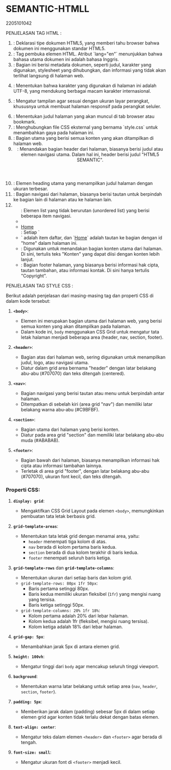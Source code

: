 # SEMANTIC-HTMLL
2205101042

PENJELASAN TAG HTML :

1. <!DOCTYPE html> : Deklarasi tipe dokumen HTML5, yang memberi tahu browser bahwa dokumen ini menggunakan standar HTML5.

2. <html lang="en"> : Tag pembuka elemen HTML. Atribut `lang="en"` menunjukkan bahwa bahasa utama dokumen ini adalah bahasa Inggris.

3.  <head> : Bagian ini berisi metadata dokumen, seperti judul, karakter yang digunakan, stylesheet yang dihubungkan, dan informasi yang tidak akan terlihat langsung di halaman web.

4. <meta charset="UTF-8"> : Menentukan bahwa karakter yang digunakan di halaman ini adalah UTF-8, yang mendukung berbagai macam karakter internasional.

5. <meta name="viewport" content="width=device-width, initial-scale=1.0">: Mengatur tampilan agar sesuai dengan ukuran layar perangkat, khususnya untuk membuat halaman responsif pada perangkat seluler.

6. <title>HTML5 SEMANTIC</title>: Menentukan judul halaman yang akan muncul di tab browser atau bookmark.

7. <link rel="stylesheet" href="./Assets/style/style.css">: Menghubungkan file CSS eksternal yang bernama `style.css` untuk menambahkan gaya pada halaman ini.

8. <body>: Bagian utama yang berisi semua konten yang akan ditampilkan di halaman web.

9. <header>: Menandakan bagian header dari halaman, biasanya berisi judul atau elemen navigasi utama. Dalam hal ini, header berisi judul "HTML5 SEMANTIC".

10. <h1></h1>: Elemen heading utama yang menampilkan judul halaman dengan ukuran terbesar.

11. <nav>: Bagian navigasi dari halaman, biasanya berisi tautan untuk berpindah ke bagian lain di halaman atau ke halaman lain.

12. <ul>: Elemen list yang tidak berurutan (unordered list) yang berisi beberapa item navigasi.

13. <li><a href="#home">Home</a></li>: Setiap `<li>` adalah item daftar, dan `<a href="#home">Home</a>` adalah tautan ke bagian dengan id "home" dalam halaman ini.

14. <section>: Digunakan untuk menandakan bagian konten utama dari halaman. Di sini, tertulis teks "Konten" yang dapat diisi dengan konten lebih lanjut.

15. <footer> : Bagian footer halaman, yang biasanya berisi informasi hak cipta, tautan tambahan, atau informasi kontak. Di sini hanya tertulis "Copyright".

PENJELASAN TAG STYLE CSS :

Berikut adalah penjelasan dari masing-masing tag dan properti CSS di dalam kode tersebut:

1. **`<body>`**: 
   - Elemen ini merupakan bagian utama dari halaman web, yang berisi semua konten yang akan ditampilkan pada halaman.
   - Dalam kode ini, `body` menggunakan CSS Grid untuk mengatur tata letak halaman menjadi beberapa area (header, nav, section, footer).

2. **`<header>`**:
   - Bagian atas dari halaman web, sering digunakan untuk menampilkan judul, logo, atau navigasi utama.
   - Diatur dalam grid area bernama "header" dengan latar belakang abu-abu (#707070) dan teks ditengah (centered).

3. **`<nav>`**:
   - Bagian navigasi yang berisi tautan atau menu untuk berpindah antar halaman.
   - Ditempatkan di sebelah kiri (area grid "nav") dan memiliki latar belakang warna abu-abu (#C9BFBF).

4. **`<section>`**:
   - Bagian utama dari halaman yang berisi konten.
   - Diatur pada area grid "section" dan memiliki latar belakang abu-abu muda (#ABABAB).

5. **`<footer>`**:
   - Bagian bawah dari halaman, biasanya menampilkan informasi hak cipta atau informasi tambahan lainnya.
   - Terletak di area grid "footer", dengan latar belakang abu-abu (#707070), ukuran font kecil, dan teks ditengah.

### Properti CSS:
1. **`display: grid`**:
   - Mengaktifkan CSS Grid Layout pada elemen `<body>`, memungkinkan pembuatan tata letak berbasis grid.

2. **`grid-template-areas`**:
   - Menentukan tata letak grid dengan menamai area, yaitu:
     - `header` menempati tiga kolom di atas.
     - `nav` berada di kolom pertama baris kedua.
     - `section` berada di dua kolom terakhir di baris kedua.
     - `footer` menempati seluruh baris ketiga.

3. **`grid-template-rows`** dan **`grid-template-columns`**:
   - Menentukan ukuran dari setiap baris dan kolom grid.
   - `grid-template-rows: 80px 1fr 50px`:
     - Baris pertama setinggi 80px.
     - Baris kedua memiliki ukuran fleksibel (`1fr`) yang mengisi ruang yang tersisa.
     - Baris ketiga setinggi 50px.
   - `grid-template-columns: 20% 1fr 18%`:
     - Kolom pertama adalah 20% dari lebar halaman.
     - Kolom kedua adalah 1fr (fleksibel, mengisi ruang tersisa).
     - Kolom ketiga adalah 18% dari lebar halaman.

4. **`grid-gap: 5px`**:
   - Menambahkan jarak 5px di antara elemen grid.

5. **`height: 100vh`**:
   - Mengatur tinggi dari `body` agar mencakup seluruh tinggi viewport.

6. **`background`**:
   - Menentukan warna latar belakang untuk setiap area (`nav`, `header`, `section`, `footer`).

7. **`padding: 5px`**:
   - Memberikan jarak dalam (padding) sebesar 5px di dalam setiap elemen grid agar konten tidak terlalu dekat dengan batas elemen.

8. **`text-align: center`**:
   - Mengatur teks dalam elemen `<header>` dan `<footer>` agar berada di tengah.

9. **`font-size: small`**:
   - Mengatur ukuran font di `<footer>` menjadi kecil.
